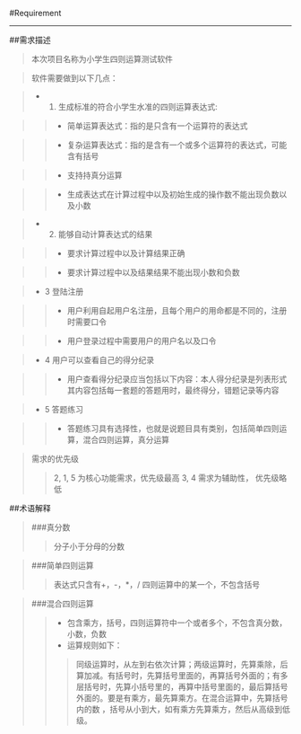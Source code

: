 #Requirement
***
##需求描述
>本次项目名称为小学生四则运算测试软件

>软件需要做到以下几点：

>- 1.  生成标准的符合小学生水准的四则运算表达式:

>> - 简单运算表达式：指的是只含有一个运算符的表达式

>>- 复杂运算表达式：指的是含有一个或多个运算符的表达式，可能含有括号

>> - 支持持真分运算

>> - 生成表达式在计算过程中以及初始生成的操作数不能出现负数以及小数

>- 2. 能够自动计算表达式的结果

>>- 要求计算过程中以及计算结果正确

>>- 要求计算过程中以及结果结果不能出现小数和负数

> - 3 登陆注册

>> - 用户利用自起用户名注册，且每个用户的用命都是不同的，注册时需要口令

>> - 用户登录过程中需要用户的用户名以及口令

> - 4 用户可以查看自己的得分纪录

>> - 用户查看得分纪录应当包括以下内容：本人得分纪录是列表形式其内容包括每一套题的答题用时，最终得分，错题记录等内容

> - 5 答题练习

>> - 答题练习具有选择性，也就是说题目具有类别，包括简单四则运算，混合四则运算，真分运算

>需求的优先级
>> 2, 1, 5 为核心功能需求，优先级最高
>> 3, 4 需求为辅助性， 优先级略低

##术语解释

>###真分数
>>分子小于分母的分数

>###简单四则运算
>>表达式只含有+，-，*，/ 四则运算中的某一个，不包含括号

>###混合四则运算
>> - 包含乘方，括号，四则运算符中一个或者多个，不包含真分数，小数，负数
>> - 运算规则如下：
>>>同级运算时，从左到右依次计算；两级运算时，先算乘除，后算加减。有括号时，先算括号里面的，再算括号外面的；有多层括号时，先算小括号里的，再算中括号里面的，最后算括号外面的。要是有乘方，最先算乘方。在混合运算中，先算括号内的数 ，括号从小到大，如有乘方先算乘方，然后从高级到低级。